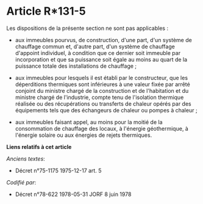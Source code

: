 # Article R*131-5

Les dispositions de la présente section ne sont pas applicables :

- aux immeubles pourvus, de construction, d'une part, d'un système de chauffage commun et, d'autre part, d'un système de
chauffage d'appoint individuel, à condition que ce dernier soit immeuble par incorporation et que sa puissance soit égale au
moins au quart de la puissance totale des installations de chauffage ;

- aux immeubles pour lesquels il est établi par le constructeur, que les déperditions thermiques sont inférieures à une
valeur fixée par arrêté conjoint du ministre chargé de la construction et de l'habitation et du ministre chargé de
l'industrie, compte tenu de l'isolation thermique réalisée ou des récupérations ou transferts de chaleur opérés par des
équipements tels que des échangeurs de chaleur ou pompes à chaleur ;

- aux immeubles faisant appel, au moins pour la moitié de la consommation de chauffage des locaux, à l'énergie géothermique,
à l'énergie solaire ou aux énergies de rejets thermiques.

**Liens relatifs à cet article**

_Anciens textes_:

  - Décret n°75-1175 1975-12-17 art. 5

_Codifié par_:

  - Décret n°78-622 1978-05-31 JORF 8 juin 1978
